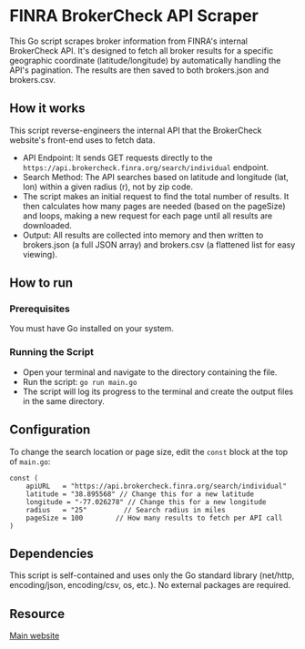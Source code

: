 # FINRA BrokerCheck API Scraper

This Go script scrapes broker information from FINRA's internal BrokerCheck API.
It's designed to fetch all broker results for a specific geographic coordinate 
(latitude/longitude) by automatically handling the API's pagination. 
The results are then saved to both brokers.json and brokers.csv.

## How it works
This script reverse-engineers the internal API that the BrokerCheck website's front-end uses to fetch data.
- API Endpoint: It sends GET requests directly to the `https://api.brokercheck.finra.org/search/individual` endpoint.
- Search Method: The API searches based on latitude and longitude (lat, lon) within a given radius (r), not by zip code.
- The script makes an initial request to find the total number of results. It then calculates how many pages are
  needed (based on the pageSize) and loops, making a new request for each page until all results are downloaded.
- Output: All results are collected into memory and then written to brokers.json (a full JSON array) and brokers.csv (a flattened list for easy viewing).

## How to run
### Prerequisites
You must have Go installed on your system.

### Running the Script
- Open your terminal and navigate to the directory containing the file.
- Run the script: `go run main.go`
- The script will log its progress to the terminal and create the output files in the same directory.

## Configuration
To change the search location or page size, edit the `const` block at the top of `main.go`:
```
const (
	apiURL   = "https://api.brokercheck.finra.org/search/individual"
	latitude = "38.895568" // Change this for a new latitude
	longitude = "-77.026278" // Change this for a new longitude
	radius   = "25"         // Search radius in miles
	pageSize = 100        // How many results to fetch per API call
)
```
## Dependencies
This script is self-contained and uses only the Go standard library (net/http, encoding/json, encoding/csv, os, etc.). No external packages are required.

## Resource
[Main website](https://brokercheck.finra.org/)

